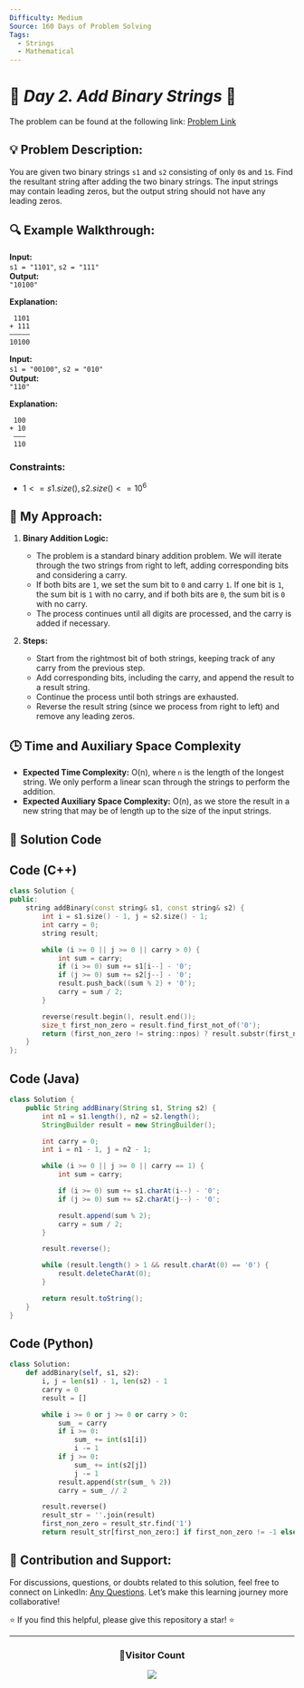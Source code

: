 ```yaml
---
Difficulty: Medium
Source: 160 Days of Problem Solving
Tags:
  - Strings
  - Mathematical
---
```


# 🚀 _Day 2. Add Binary Strings_ 🧠

The problem can be found at the following link: [Problem Link](https://www.geeksforgeeks.org/batch/gfg-160-problems/track/string-gfg-160/problem/add-binary-strings3805)

## 💡 **Problem Description:**

You are given two binary strings `s1` and `s2` consisting of only `0`s and `1`s. Find the resultant string after adding the two binary strings. The input strings may contain leading zeros, but the output string should not have any leading zeros.

## 🔍 **Example Walkthrough:**

**Input:**  
`s1 = "1101"`, `s2 = "111"`  
**Output:**  
`"10100"`

**Explanation:**

```
 1101
+ 111
—————
10100
```

**Input:**  
`s1 = "00100"`, `s2 = "010"`  
**Output:**  
`"110"`

**Explanation:**

```
 100
+ 10
 ———
 110
```

### Constraints:

- $`1 <= s1.size(), s2.size() <= 10^6`$

## 🎯 **My Approach:**

1. **Binary Addition Logic:**

   - The problem is a standard binary addition problem. We will iterate through the two strings from right to left, adding corresponding bits and considering a carry.
   - If both bits are `1`, we set the sum bit to `0` and carry `1`. If one bit is `1`, the sum bit is `1` with no carry, and if both bits are `0`, the sum bit is `0` with no carry.
   - The process continues until all digits are processed, and the carry is added if necessary.

2. **Steps:**
   - Start from the rightmost bit of both strings, keeping track of any carry from the previous step.
   - Add corresponding bits, including the carry, and append the result to a result string.
   - Continue the process until both strings are exhausted.
   - Reverse the result string (since we process from right to left) and remove any leading zeros.

## 🕒 **Time and Auxiliary Space Complexity**

- **Expected Time Complexity:** O(n), where `n` is the length of the longest string. We only perform a linear scan through the strings to perform the addition.
- **Expected Auxiliary Space Complexity:** O(n), as we store the result in a new string that may be of length up to the size of the input strings.

## 📝 **Solution Code**

## Code (C++)

```cpp
class Solution {
public:
    string addBinary(const string& s1, const string& s2) {
        int i = s1.size() - 1, j = s2.size() - 1;
        int carry = 0;
        string result;

        while (i >= 0 || j >= 0 || carry > 0) {
            int sum = carry;
            if (i >= 0) sum += s1[i--] - '0';
            if (j >= 0) sum += s2[j--] - '0';
            result.push_back((sum % 2) + '0');
            carry = sum / 2;
        }

        reverse(result.begin(), result.end());
        size_t first_non_zero = result.find_first_not_of('0');
        return (first_non_zero != string::npos) ? result.substr(first_non_zero) : "0";
    }
};
```

## Code (Java)

```java
class Solution {
    public String addBinary(String s1, String s2) {
        int n1 = s1.length(), n2 = s2.length();
        StringBuilder result = new StringBuilder();

        int carry = 0;
        int i = n1 - 1, j = n2 - 1;

        while (i >= 0 || j >= 0 || carry == 1) {
            int sum = carry;

            if (i >= 0) sum += s1.charAt(i--) - '0';
            if (j >= 0) sum += s2.charAt(j--) - '0';

            result.append(sum % 2);
            carry = sum / 2;
        }

        result.reverse();

        while (result.length() > 1 && result.charAt(0) == '0') {
            result.deleteCharAt(0);
        }

        return result.toString();
    }
}
```

## Code (Python)

```python
class Solution:
    def addBinary(self, s1, s2):
        i, j = len(s1) - 1, len(s2) - 1
        carry = 0
        result = []

        while i >= 0 or j >= 0 or carry > 0:
            sum_ = carry
            if i >= 0:
                sum_ += int(s1[i])
                i -= 1
            if j >= 0:
                sum_ += int(s2[j])
                j -= 1
            result.append(str(sum_ % 2))
            carry = sum_ // 2

        result.reverse()
        result_str = ''.join(result)
        first_non_zero = result_str.find('1')
        return result_str[first_non_zero:] if first_non_zero != -1 else "0"
```

## 🎯 **Contribution and Support:**

For discussions, questions, or doubts related to this solution, feel free to connect on LinkedIn: [Any Questions](https://www.linkedin.com/in/patel-hetkumar-sandipbhai-8b110525a/). Let’s make this learning journey more collaborative!

⭐ If you find this helpful, please give this repository a star! ⭐

---

<div align="center">
  <h3><b>📍Visitor Count</b></h3>
</div>

<p align="center">
  <img src="https://profile-counter.glitch.me/Hunterdii/count.svg" />
</p>
